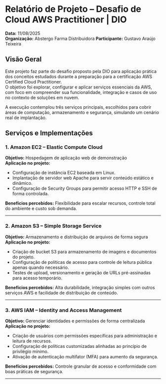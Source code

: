 # Relatório de Projeto – Desafio de Cloud AWS Practitioner | DIO

**Data:** 11/08/2025  
**Organização:** Abstergo Farma Distribuidora
**Participante:** Gustavo Araújo Teixeira

## Visão Geral

Este projeto faz parte do desafio proposto pela DIO para aplicação prática dos conceitos estudados durante a preparação para a certificação AWS Certified Cloud Practitioner.  
O objetivo foi explorar, configurar e aplicar serviços essenciais da AWS, com foco em compreender sua funcionalidade, integração e casos de uso no contexto de soluções em nuvem.

A execução contemplou três serviços principais, escolhidos para cobrir áreas de computação, armazenamento e segurança, simulando um cenário real de implantação.

## Serviços e Implementações

### 1. Amazon EC2 – Elastic Compute Cloud
**Objetivo:** Hospedagem de aplicação web de demonstração  
**Aplicação no projeto:**  
- Configuração de instância EC2 baseada em Linux.  
- Implantação de servidor web Apache para servir conteúdo estático e dinâmico.  
- Configuração de Security Groups para permitir acesso HTTP e SSH de forma controlada.  

**Benefícios percebidos:** Flexibilidade para escalar recursos, controle total do ambiente e custo sob demanda.

---

### 2. Amazon S3 – Simple Storage Service
**Objetivo:** Armazenamento e distribuição de arquivos de forma segura  
**Aplicação no projeto:**  
- Criação de bucket S3 para armazenamento de imagens e documentos do projeto.  
- Configuração de políticas de acesso para controle de leitura pública apenas quando necessário.  
- Testes de upload, versionamento e geração de URLs pré-assinadas para acesso temporário.  

**Benefícios percebidos:** Alta durabilidade, integração simples com outros serviços AWS e facilidade de distribuição de conteúdo.

---

### 3. AWS IAM – Identity and Access Management
**Objetivo:** Gerenciar identidades e permissões de forma centralizada  
**Aplicação no projeto:**  
- Criação de usuários com permissões específicas para administração e leitura de recursos.  
- Configuração de políticas customizadas alinhadas ao princípio de privilégio mínimo.  
- Ativação de autenticação multifator (MFA) para aumento da segurança.  

**Benefícios percebidos:** Controle granular de acesso e conformidade com boas práticas de segurança.

---
